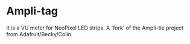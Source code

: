 Ampli-tag
=========

It is a VU meter for NeoPixel LED strips. A 'fork' of the Ampli-tie project from Adafruit/Becky/Colin.
